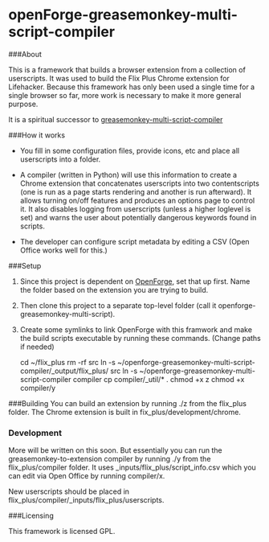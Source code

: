 openForge-greasemonkey-multi-script-compiler
=======

###About

This is a framework that builds a browser extension from a collection of userscripts.  It was used to build the Flix Plus Chrome extension for Lifehacker.  Because this framework has only been used a single time for a single browser so far, more work is necessary to make it more general purpose.

It is a spiritual successor to [greasemonkey-multi-script-compiler](https://github.com/ginatrapani/greasemonkey-multi-script-compiler)

###How it works

* You fill in some configuration files, provide icons, etc and place all userscripts into a folder.

* A compiler (written in Python) will use this information to create a Chrome extension that concatenates userscripts into two contentscripts (one is run as a page starts rendering and another is run afterward).  It allows turning on/off features and produces an options page to control it.  It also disables logging from userscripts (unless a higher loglevel is set) and warns the user about potentially dangerous keywords found in scripts.

* The developer can configure script metadata by editing a CSV (Open Office works well for this.)


###Setup

1. Since this project is dependent on [OpenForge](https://github.com/trigger-corp/browser-extensions.git), set that up first.  Name the folder based on the extension you are trying to build.

2. Then clone this project to a separate top-level folder (call it openforge-greasemonkey-multi-script).

3. Create some symlinks to link OpenForge with this framwork and make the build scripts executable by running these commands. (Change paths if needed)

   cd ~/flix_plus
   rm -rf src
   ln -s  ~/openforge-greasemonkey-multi-script-compiler/_output/flix_plus/ src
   ln -s  ~/openforge-greasemonkey-multi-script-compiler compiler
   cp compiler/_util/* .
   chmod +x z
   chmod +x compiler/y
   
###Building
   You can build an extension by running ./z from the flix_plus folder.  The Chrome extension is built in fix_plus/development/chrome.
   
### Development

More will be written on this soon.  But essentially you can run the greasemonkey-to-extension compiler by running ./y from the flix_plus/compiler folder.  It uses _inputs/flix_plus/script_info.csv which you can edit via Open Office by running compiler/x.

New userscripts should be placed in flix_plus/compiler/_inputs/flix_plus/userscripts.


###Licensing

This framework is licensed GPL. 

